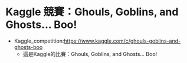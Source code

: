 # Kaggle 競賽：Ghouls, Goblins, and Ghosts... Boo!
* Kaggle_competition:https://www.kaggle.com/c/ghouls-goblins-and-ghosts-boo
  * 這是Kaggle的比賽：Ghouls, Goblins, and Ghosts... Boo!

